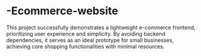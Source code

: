 # -Ecommerce-website
This project successfully demonstrates a lightweight e-commerce frontend, prioritizing user experience and simplicity. By avoiding backend dependencies, it serves as an ideal prototype for small businesses, achieving core shopping functionalities with minimal resources.
